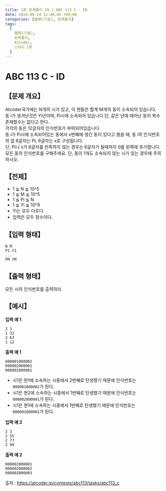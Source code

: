 ```yaml
---
title: 1회 문제풀이 19 / ABC 113 C - ID
date: 2024-06-24 11:48:05 +09:00
categories: [技術(기술), 문제풀이]
tags:
  [
    技術(기술),
    문제풀이,
    AtCoder,
    스터디 1회
  ]
---
```

# ABC 113 C - ID
## 【문제 개요】
Atcoder국가에는 N개의 시가 있고, 이 현들은 합계 M개의 동이 소속되어 있습니다.<br>
동 i가 생겨난것은 Yi년이며, Pi시에 소속되어 있습니다.단, 같은 년에 태어난 동이 복수 존재할수는 없다고 한다.<br>
각각의 동은 12글자의 인식번호가 부여되어있습니다.<br>
동 i가 Pi시에 소속되어있는 동에서 x번째에 생긴 동이 있다고 했을 때, 동 i의 인식번호의 앞 6글자는 Pi, 6글자는 x로 구성됩니다.<br>
단, Pi나 x가 6글자를 만족하지 않는 경우는 6글자가 될때까지 0를 왼쪽에 추가합니다.<br>
모든 동의 인식번호를 구해주세요. 단, 동이 1개도 소속되지 않는 시가 있는 경우에 주의하시오.<br>

## 【전제】
- 1 ≦ N ≦ 10^5
- 1 ≦ M ≦ 10^5
- 1 ≦ Pi ≦ N
- 1 ≦ Yi ≦ 10^9
- Yi는 모두 다르다.
- 입력은 모두 정수이다.

## 【입력 형태】
```
N M
P1 Y1
...
PM YM
```

## 【출력 형태】
모든 시의 인식번호를 출력하라.

## 【예시】

**입력 예 1**

```
2 3
1 32
2 63
1 12
```

**출력 예 1**

```
000001000002
000002000001
000001000001
```
- 시1은 현1에 소속하는 시중에서 2번째로 탄생했기 때문에 인식번호는 `000001000002`가 된다.
- 시1은 현2에 소속하는 시중에서 1번째로 탄생했기 때문에 인식번호는 `000002000001`가 된다.
- 시1은 현1에 소속하는 시중에서 1번째로 탄생했기 때문에 인식번호는 `000001000001`가 된다.

**입력 예 2**

```
2 3
2 55
2 77
2 99
```

**출력 예 2**

```
000002000001
000002000002
000002000003
```

출처 : <a href="https://atcoder.jp/contests/abc113/tasks/abc113_c">https://atcoder.jp/contests/abc113/tasks/abc113_c</a> 